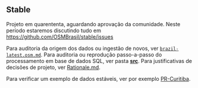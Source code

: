 ## Stable

Projeto em quarententa, aguardando aprovação da comunidade. Neste período estaremos discutindo tudo  em https://github.com/OSMBrasil/stable/issues 

Para auditoria da origem dos dados ou ingestão de novos, ver [`brazil-latest.osm.md`](brazil-latest.osm.md#dump-opensstreetmap-do-brasil).
Para auditoria ou reprodução passo-a-passo do processamento em base de dados SQL, 
ver pasta [**src**](src/README.md#software-de-gestão-do-repositório-stable-br). Para justificativas de decisões de projeto, 
ver [Rationale.md](Rationale.md).

Para verificar um exemplo de dados estáveis, ver por exemplo [PR-Curitiba](PR-Curitiba).
